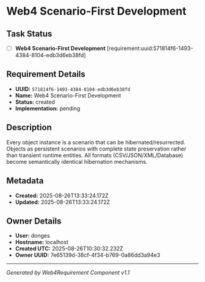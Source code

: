 # Web4 Scenario-First Development

## Task Status
- [ ] **Web4 Scenario-First Development** [requirement:uuid:571814f6-1493-4384-8104-edb3d6eb38fd]

## Requirement Details

- **UUID:** `571814f6-1493-4384-8104-edb3d6eb38fd`
- **Name:** Web4 Scenario-First Development
- **Status:** created
- **Implementation:** pending

## Description

Every object instance is a scenario that can be hibernated/resurrected. Objects as persistent scenarios with complete state preservation rather than transient runtime entities. All formats (CSV/JSON/XML/Database) become semantically identical hibernation mechanisms.

## Metadata

- **Created:** 2025-08-26T13:33:24.172Z
- **Updated:** 2025-08-26T13:33:24.172Z

## Owner Details

- **User:** donges
- **Hostname:** localhost
- **Created UTC:** 2025-08-26T10:30:32.232Z
- **Owner UUID:** 7e65139d-38cf-4f34-b769-0a86dd3a94e3

---

*Generated by Web4Requirement Component v1.1*